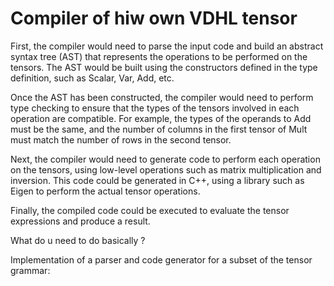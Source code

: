 # Compiler of hiw own VDHL tensor



First, the compiler would need to parse the input code and build an abstract syntax tree (AST) that represents the operations to be performed on the tensors. The AST would be built using the constructors defined in the type definition, such as Scalar, Var, Add, etc.

Once the AST has been constructed, the compiler would need to perform type checking to ensure that the types of the tensors involved in each operation are compatible. For example, the types of the operands to Add must be the same, and the number of columns in the first tensor of Mult must match the number of rows in the second tensor.

Next, the compiler would need to generate code to perform each operation on the tensors, using low-level operations such as matrix multiplication and inversion. This code could be generated in C++, using a library such as Eigen to perform the actual tensor operations.

Finally, the compiled code could be executed to evaluate the tensor expressions and produce a result.


What do u need to do basically ?

Implementation of a parser and code generator for a subset of the tensor grammar:
